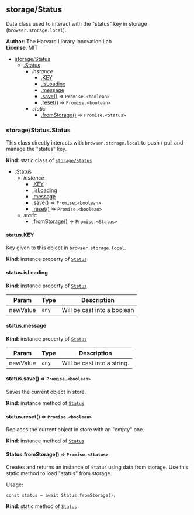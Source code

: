 <a name="module_storage/Status"></a>

## storage/Status
Data class used to interact with the "status" key in storage (`browser.storage.local`).

**Author**: The Harvard Library Innovation Lab  
**License**: MIT  

* [storage/Status](#module_storage/Status)
    * [.Status](#module_storage/Status.Status)
        * _instance_
            * [.KEY](#module_storage/Status.Status+KEY)
            * [.isLoading](#module_storage/Status.Status+isLoading)
            * [.message](#module_storage/Status.Status+message)
            * [.save()](#module_storage/Status.Status+save) ⇒ <code>Promise.&lt;boolean&gt;</code>
            * [.reset()](#module_storage/Status.Status+reset) ⇒ <code>Promise.&lt;boolean&gt;</code>
        * _static_
            * [.fromStorage()](#module_storage/Status.Status.fromStorage) ⇒ <code>Promise.&lt;Status&gt;</code>

<a name="module_storage/Status.Status"></a>

### storage/Status.Status
This class directly interacts with `browser.storage.local` to push / pull and manage the "status" key.

**Kind**: static class of [<code>storage/Status</code>](#module_storage/Status)  

* [.Status](#module_storage/Status.Status)
    * _instance_
        * [.KEY](#module_storage/Status.Status+KEY)
        * [.isLoading](#module_storage/Status.Status+isLoading)
        * [.message](#module_storage/Status.Status+message)
        * [.save()](#module_storage/Status.Status+save) ⇒ <code>Promise.&lt;boolean&gt;</code>
        * [.reset()](#module_storage/Status.Status+reset) ⇒ <code>Promise.&lt;boolean&gt;</code>
    * _static_
        * [.fromStorage()](#module_storage/Status.Status.fromStorage) ⇒ <code>Promise.&lt;Status&gt;</code>

<a name="module_storage/Status.Status+KEY"></a>

#### status.KEY
Key given to this object in `browser.storage.local`.

**Kind**: instance property of [<code>Status</code>](#module_storage/Status.Status)  
<a name="module_storage/Status.Status+isLoading"></a>

#### status.isLoading
**Kind**: instance property of [<code>Status</code>](#module_storage/Status.Status)  

| Param | Type | Description |
| --- | --- | --- |
| newValue | <code>any</code> | Will be cast into a boolean |

<a name="module_storage/Status.Status+message"></a>

#### status.message
**Kind**: instance property of [<code>Status</code>](#module_storage/Status.Status)  

| Param | Type | Description |
| --- | --- | --- |
| newValue | <code>any</code> | Will be cast into a string. |

<a name="module_storage/Status.Status+save"></a>

#### status.save() ⇒ <code>Promise.&lt;boolean&gt;</code>
Saves the current object in store.

**Kind**: instance method of [<code>Status</code>](#module_storage/Status.Status)  
<a name="module_storage/Status.Status+reset"></a>

#### status.reset() ⇒ <code>Promise.&lt;boolean&gt;</code>
Replaces the current object in store with an "empty" one.

**Kind**: instance method of [<code>Status</code>](#module_storage/Status.Status)  
<a name="module_storage/Status.Status.fromStorage"></a>

#### Status.fromStorage() ⇒ <code>Promise.&lt;Status&gt;</code>
Creates and returns an instance of `Status` using data from storage.
Use this static method to load "status" from storage.

Usage:
```
const status = await Status.fromStorage();
```

**Kind**: static method of [<code>Status</code>](#module_storage/Status.Status)  
